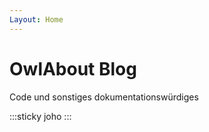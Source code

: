 ```yaml
---
Layout: Home
---
```


# OwlAbout Blog

Code und sonstiges dokumentationswürdiges

:::sticky
joho
:::
